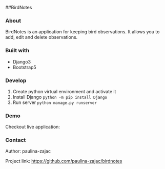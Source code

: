 ##BirdNotes

### About
BirdNotes is an application for keeping bird observations. It allows you to add, edit and delete observations.

### Built with
- Django3
- Bootstrap5

### Develop
1. Create python virtual environment and activate it
1. Install Django
   ```python -m pip install Django```
1. Run server
    ```python manage.py runserver```

### Demo
Checkout live application: 


### Contact
Author: paulina-zajac

Project link: https://github.com/paulina-zajac/birdnotes